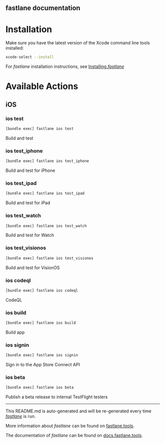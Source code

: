 fastlane documentation
----

# Installation

Make sure you have the latest version of the Xcode command line tools installed:

```sh
xcode-select --install
```

For _fastlane_ installation instructions, see [Installing _fastlane_](https://docs.fastlane.tools/#installing-fastlane)

# Available Actions

## iOS

### ios test

```sh
[bundle exec] fastlane ios test
```

Build and test

### ios test_iphone

```sh
[bundle exec] fastlane ios test_iphone
```

Build and test for iPhone

### ios test_ipad

```sh
[bundle exec] fastlane ios test_ipad
```

Build and test for iPad

### ios test_watch

```sh
[bundle exec] fastlane ios test_watch
```

Build and test for Watch

### ios test_visionos

```sh
[bundle exec] fastlane ios test_visionos
```

Build and test for VisionOS

### ios codeql

```sh
[bundle exec] fastlane ios codeql
```

CodeQL

### ios build

```sh
[bundle exec] fastlane ios build
```

Build app

### ios signin

```sh
[bundle exec] fastlane ios signin
```

Sign in to the App Store Connect API

### ios beta

```sh
[bundle exec] fastlane ios beta
```

Publish a beta release to internal TestFlight testers

----

This README.md is auto-generated and will be re-generated every time [_fastlane_](https://fastlane.tools) is run.

More information about _fastlane_ can be found on [fastlane.tools](https://fastlane.tools).

The documentation of _fastlane_ can be found on [docs.fastlane.tools](https://docs.fastlane.tools).
